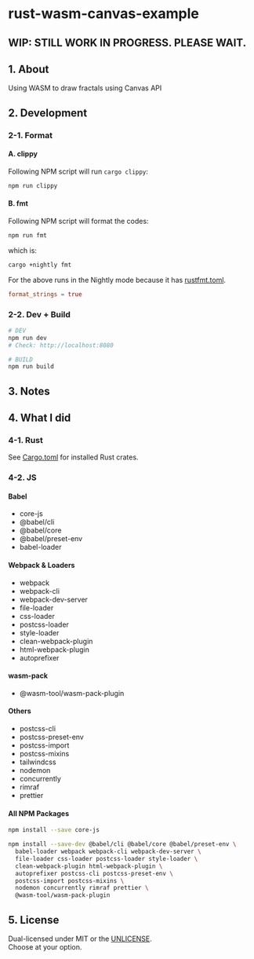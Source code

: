 # rust-wasm-canvas-example

## WIP: STILL WORK IN PROGRESS. PLEASE WAIT.

## 1. About

Using WASM to draw fractals using Canvas API

## 2. Development

### 2-1. Format

#### A. clippy

Following NPM script will run `cargo clippy`:

```sh
npm run clippy
```

#### B. fmt

Following NPM script will format the codes:

```sh
npm run fmt
```

which is:

```sh
cargo +nightly fmt
```

For the above runs in the Nightly mode
because it has [rustfmt.toml](rustfmt.toml).

```toml
format_strings = true
```

### 2-2. Dev + Build

```sh
# DEV
npm run dev
# Check: http://localhost:8080

# BUILD
npm run build
```

## 3. Notes


## 4. What I did

### 4-1. Rust

See [Cargo.toml](./Cargo.toml) for installed Rust crates.

### 4-2. JS

#### Babel

- core-js
- @babel/cli
- @babel/core
- @babel/preset-env
- babel-loader

#### Webpack & Loaders

- webpack
- webpack-cli
- webpack-dev-server
- file-loader
- css-loader
- postcss-loader
- style-loader
- clean-webpack-plugin
- html-webpack-plugin
- autoprefixer

#### wasm-pack

- @wasm-tool/wasm-pack-plugin

#### Others

- postcss-cli
- postcss-preset-env
- postcss-import
- postcss-mixins
- tailwindcss
- nodemon
- concurrently
- rimraf
- prettier

#### All NPM Packages

```sh
npm install --save core-js

npm install --save-dev @babel/cli @babel/core @babel/preset-env \
  babel-loader webpack webpack-cli webpack-dev-server \
  file-loader css-loader postcss-loader style-loader \
  clean-webpack-plugin html-webpack-plugin \
  autoprefixer postcss-cli postcss-preset-env \
  postcss-import postcss-mixins \
  nodemon concurrently rimraf prettier \
  @wasm-tool/wasm-pack-plugin
```

## 5. License

Dual-licensed under MIT or the [UNLICENSE](https://unlicense.org/).  
Choose at your option.
